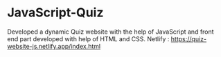 # JavaScript-Quiz

Developed a dynamic Quiz website with the help of JavaScript and front end part developed with help of HTML and CSS.
Netlify : https://quiz-website-js.netlify.app/index.html
